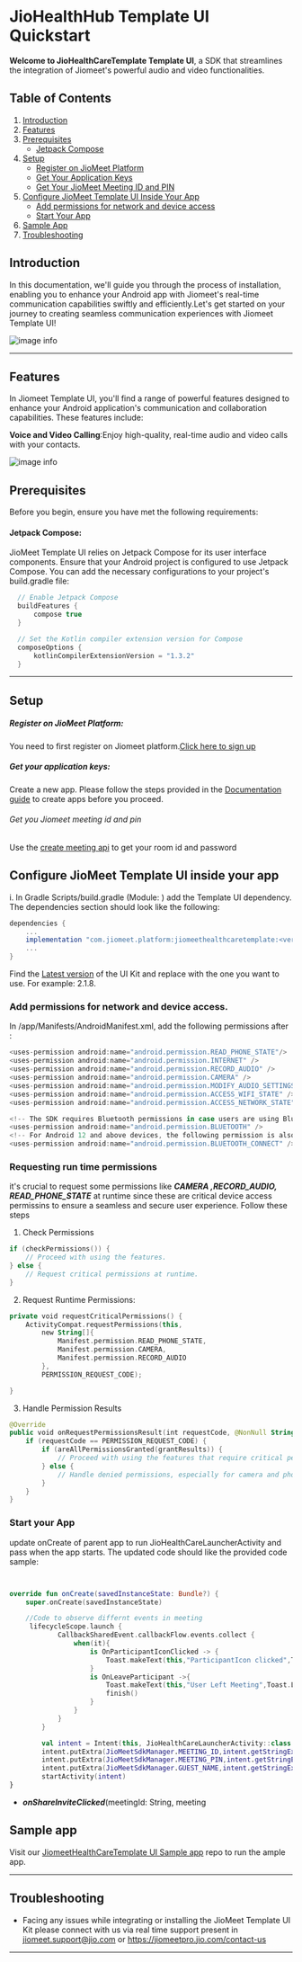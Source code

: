 # JioHealthHub Template UI Quickstart

**Welcome to JioHealthCareTemplate Template UI**, a SDK that streamlines the integration of Jiomeet's powerful audio and video functionalities.

## Table of Contents

1. [Introduction](#introduction)
2. [Features](#features)
3. [Prerequisites](#prerequisites)
   - [Jetpack Compose](#jetpack-compose)
4. [Setup](#setup)
   - [Register on JioMeet Platform](#register-on-jiomeet-platform)
   - [Get Your Application Keys](#get-your-application-keys)
   - [Get Your JioMeet Meeting ID and PIN](#get-your-jiomeet-meeting-id-and-pin)
5. [Configure JioMeet Template UI Inside Your App](#configure-jiomeet-template-ui-inside-your-app)
   - [Add permissions for network and device access](#add-permissions-for-network-and-device-access)
   - [Start Your App](#start-your-app)
6. [Sample App](#sample-app)
7. [Troubleshooting](#troubleshooting)

## Introduction

In this documentation, we'll guide you through the process of installation, enabling you to enhance your Android app with Jiomeet's real-time communication capabilities swiftly and efficiently.Let's get started on your journey to creating seamless communication experiences with Jiomeet Template UI!

![image info](./images/JioMeetTemplateUi.png)

---

## Features

In Jiomeet Template UI, you'll find a range of powerful features designed to enhance your Android application's communication and collaboration capabilities. These features include:

**Voice and Video Calling**:Enjoy high-quality, real-time audio and video calls with your contacts.

![image info](./images/Features.png)

## Prerequisites

Before you begin, ensure you have met the following requirements:

#### Jetpack Compose:

JioMeet Template UI relies on Jetpack Compose for its user interface components.
Ensure that your Android project is configured to use Jetpack Compose. You can add the necessary configurations to your project's build.gradle file:

```gradle
  // Enable Jetpack Compose
  buildFeatures {
      compose true
  }

  // Set the Kotlin compiler extension version for Compose
  composeOptions {
      kotlinCompilerExtensionVersion = "1.3.2"
  }
```

---

## Setup

##### Register on JioMeet Platform:

You need to first register on Jiomeet platform.[Click here to sign up](https://platform.jiomeet.com/login/signUp)

##### Get your application keys:

Create a new app. Please follow the steps provided in the [Documentation guide](https://dev.jiomeet.com/docs/quick-start/introduction) to create apps before you proceed.

###### Get you Jiomeet meeting id and pin

Use the [create meeting api](https://dev.jiomeet.com/docs/JioMeet%20Platform%20Server%20APIs/create-a-dynamic-meeting) to get your room id and password

## Configure JioMeet Template UI inside your app

i. In Gradle Scripts/build.gradle (Module: <projectname>) add the Template UI dependency. The dependencies section should look like the following:

```gradle
dependencies {
    ...
    implementation "com.jiomeet.platform:jiomeethealthcaretemplate:<version>"
    ...
}
```

Find the [Latest version](https://maven.pkg.github.com/JioMeet/JioMeetHealthCareTemplate_ANDROID/releases) of the UI Kit and replace <version> with the one you want to use. For example: 2.1.8.

### Add permissions for network and device access.

In /app/Manifests/AndroidManifest.xml, add the following permissions after </application>:

```gradle
<uses-permission android:name="android.permission.READ_PHONE_STATE"/>
<uses-permission android:name="android.permission.INTERNET" />
<uses-permission android:name="android.permission.RECORD_AUDIO" />
<uses-permission android:name="android.permission.CAMERA" />
<uses-permission android:name="android.permission.MODIFY_AUDIO_SETTINGS" />
<uses-permission android:name="android.permission.ACCESS_WIFI_STATE" />
<uses-permission android:name="android.permission.ACCESS_NETWORK_STATE" />

<!-- The SDK requires Bluetooth permissions in case users are using Bluetooth devices. -->
<uses-permission android:name="android.permission.BLUETOOTH" />
<!-- For Android 12 and above devices, the following permission is also required. -->
<uses-permission android:name="android.permission.BLUETOOTH_CONNECT" />
```

### Requesting run time permissions

it's crucial to request some permissions like **_CAMERA ,RECORD_AUDIO, READ_PHONE_STATE_** at runtime since these are critical device access permissins to ensure a seamless and secure user experience. Follow these steps

1. Check Permissions

```kotlin
if (checkPermissions()) {
    // Proceed with using the features.
} else {
    // Request critical permissions at runtime.
}
```

2. Request Runtime Permissions:

```kotlin
private void requestCriticalPermissions() {
    ActivityCompat.requestPermissions(this,
        new String[]{
            Manifest.permission.READ_PHONE_STATE,
            Manifest.permission.CAMERA,
            Manifest.permission.RECORD_AUDIO
        },
        PERMISSION_REQUEST_CODE);

}
```

3. Handle Permission Results

```kotlin
@Override
public void onRequestPermissionsResult(int requestCode, @NonNull String[] permissions, @NonNull int[] grantResults) {
    if (requestCode == PERMISSION_REQUEST_CODE) {
        if (areAllPermissionsGranted(grantResults)) {
            // Proceed with using the features that require critical permissions.
        } else {
            // Handle denied permissions, especially for camera and phone state, which are essential.
        }
    }
}
```

### Start your App

update onCreate of parent app to run JioHealthCareLauncherActivity and pass when the app starts. The updated code should like the provided code sample:

```kotlin


override fun onCreate(savedInstanceState: Bundle?) {
    super.onCreate(savedInstanceState)

    //Code to observe differnt events in meeting
     lifecycleScope.launch {
            CallbackSharedEvent.callbackFlow.events.collect {
                when(it){
                    is OnParticipantIconClicked -> {
                        Toast.makeText(this,"ParticipantIcon clicked",Toast.LENGTH_LONG).show()
                    }
                    is OnLeaveParticipant ->{
                        Toast.makeText(this,"User Left Meeting",Toast.LENGTH_LONG).show()
                        finish()
                    }
                }
            }
        }

        val intent = Intent(this, JioHealthCareLauncherActivity::class.java)
        intent.putExtra(JioMeetSdkManager.MEETING_ID,intent.getStringExtra(JioMeetSdkManager.MEETING_ID).toString())
        intent.putExtra(JioMeetSdkManager.MEETING_PIN,intent.getStringExtra(JioMeetSdkManager.MEETING_PIN).toString()
        intent.putExtra(JioMeetSdkManager.GUEST_NAME,intent.getStringExtra(JioMeetSdkManager.GUEST_NAME).toString())
        startActivity(intent)
}
```

- **_onShareInviteClicked_**(meetingId: String, meeting

## Sample app

Visit our [JiomeetHealthCareTemplate UI Sample app](https://github.com/JioMeet/JioMeetCoreTemplateSDK_ANDROID) repo to run the ample app.

---

## Troubleshooting

- Facing any issues while integrating or installing the JioMeet Template UI Kit please connect with us via real time support present in jiomeet.support@jio.com or https://jiomeetpro.jio.com/contact-us

---
